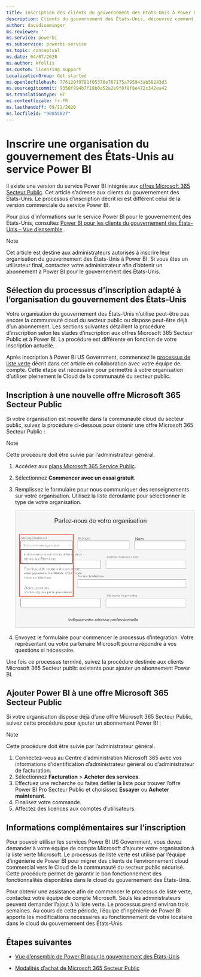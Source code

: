 ```yaml
---
title: Inscription des clients du gouvernement des États-Unis à Power BI
description: Clients du gouvernement des États-Unis, découvrez comment vous inscrire à Power BI dans le Cloud de la communauté du secteur public.
author: davidiseminger
ms.reviewer: ''
ms.service: powerbi
ms.subservice: powerbi-service
ms.topic: conceptual
ms.date: 04/07/2020
ms.author: kfollis
ms.custom: licensing support
LocalizationGroup: Get started
ms.openlocfilehash: 776120f9781f05376e767175a795943ab58243d3
ms.sourcegitcommit: 9350f994b7f18b0a52a2e9f8f8f8e472c342ea42
ms.translationtype: HT
ms.contentlocale: fr-FR
ms.lasthandoff: 09/22/2020
ms.locfileid: "90855027"
---
```

# <a name="enroll-your-us-government-organization-in-the-power-bi-service"></a>Inscrire une organisation du gouvernement des États-Unis au service Power BI

Il existe une version du service Power BI intégrée aux [offres Microsoft 365 Secteur Public](https://www.microsoft.com/microsoft-365/government/compare-office-365-government-plans?rtc=1). Cet article s’adresse aux clients du gouvernement des États-Unis. Le processus d’inscription décrit ici est différent celui de la version commerciale du service Power BI.

Pour plus d’informations sur le service Power BI pour le gouvernement des États-Unis, consultez [Power BI pour les clients du gouvernement des États-Unis – Vue d’ensemble](service-govus-overview.md).

> [!NOTE]
> Cet article est destiné aux administrateurs autorisés à inscrire leur organisation du gouvernement des États-Unis à Power BI. Si vous êtes un utilisateur final, contactez votre administrateur afin d’obtenir un abonnement à Power BI pour le gouvernement des États-Unis.
> 
> 

## <a name="select-the-right-sign-up-process-for-your-us-government-organization"></a>Sélection du processus d’inscription adapté à l’organisation du gouvernement des États-Unis

Votre organisation du gouvernement des États-Unis n’utilise peut-être pas encore la communauté cloud du secteur public ou dispose peut-être déjà d’un abonnement. Les sections suivantes détaillent la procédure d’inscription selon les stades d’inscription aux offres Microsoft 365 Secteur Public et à Power BI. La procédure est différente en fonction de votre inscription actuelle.

Après inscription à Power BI US Government, commencez le [processus de liste verte](#additional-signup-information) décrit dans cet article en collaboration avec votre équipe de compte. Cette étape est nécessaire pour permettre à votre organisation d’utiliser pleinement le Cloud de la communauté du secteur public.

## <a name="sign-up-for-a-new-microsoft-365-government-plan"></a>Inscription à une nouvelle offre Microsoft 365 Secteur Public

Si votre organisation est nouvelle dans la communauté cloud du secteur public, suivez la procédure ci-dessous pour obtenir une offre Microsoft 365 Secteur Public :

> [!NOTE]
> Cette procédure doit être suivie par l’administrateur général.
>

1. Accédez aux [plans Microsoft 365 Service Public](https://products.office.com/government/office-365-web-services-for-government).
2. Sélectionnez **Commencer avec un essai gratuit**.
3. Remplissez le formulaire pour nous communiquer des renseignements sur votre organisation. Utilisez la liste déroulante pour sélectionner le type de votre organisation.

   ![Sélection d’un type d’organisation lors de l’inscription à l’essai](media/service-govus-signup/gcc-trial-signup.png)

4. Envoyez le formulaire pour commencer le processus d’intégration. Votre représentant ou votre partenaire Microsoft pourra répondre à vos questions si nécessaire.

Une fois ce processus terminé, suivez la procédure destinée aux clients Microsoft 365 Secteur public existants pour ajouter un abonnement Power BI.

## <a name="add-power-bi-to-a-microsoft-365-government-plan"></a>Ajouter Power BI à une offre Microsoft 365 Secteur Public

Si votre organisation dispose déjà d’une offre Microsoft 365 Secteur Public, suivez cette procédure pour ajouter un abonnement Power BI :

> [!NOTE]
> Cette procédure doit être suivie par l’administrateur général.
> 
> 

1. Connectez-vous au Centre d’administration Microsoft 365 avec vos informations d’identification d’administrateur général ou d’administrateur de facturation.
2. Sélectionnez **Facturation** > **Acheter des services**.
4. Effectuez une recherche ou faites défiler la liste pour trouver l’offre Power BI Pro Secteur Public et choisissez **Essayer** ou **Acheter maintenant**.
5. Finalisez votre commande.
6. Affectez des licences aux comptes d’utilisateurs.

## <a name="additional-signup-information"></a>Informations complémentaires sur l’inscription

Pour pouvoir utiliser les services Power BI US Government, vous devez demander à votre équipe de compte Microsoft d’ajouter votre organisation à la liste verte Microsoft. Le processus de liste verte est utilisé par l’équipe d’ingénierie de Power BI pour migrer des clients de l’environnement cloud commercial vers le Cloud de la communauté du secteur public sécurisé. Cette procédure permet de garantir le bon fonctionnement des fonctionnalités disponibles dans le cloud du gouvernement des États-Unis. 

Pour obtenir une assistance afin de commencer le processus de liste verte, contactez votre équipe de compte Microsoft. Seuls les administrateurs peuvent demander l’ajout à la liste verte. Le processus prend environ trois semaines. Au cours de cette période, l’équipe d’ingénierie de Power BI apporte les modifications nécessaires au fonctionnement de votre locataire dans le cloud du gouvernement des États-Unis.


## <a name="next-steps"></a>Étapes suivantes

* [Vue d’ensemble de Power BI pour le gouvernement des États-Unis](service-govus-overview.md)
- [Modalités d’achat de Microsoft 365 Secteur Public](/office365/servicedescriptions/office-365-platform-service-description/office-365-us-government/microsoft-365-government-how-to-buy#how-do-i-buy-microsoft-365-government)